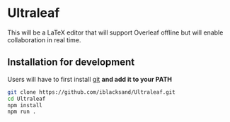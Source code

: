 # Ultraleaf

This will be a LaTeX editor that will support Overleaf offline but will enable collaboration in real time.

## Installation for development

Users will have to first install [git]() **and add it to your PATH**

```bash
git clone https://github.com/iblacksand/Ultraleaf.git
cd Ultraleaf
npm install
npm run .
```